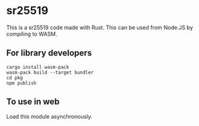# sr25519

This is a sr25519 code made with Rust.
This can be used from Node.JS by compiling to WASM.

## For library developers

```shell
cargo install wasm-pack
wasm-pack build --target bundler
cd pkg
npm publish
```

## To use in web

Load this module asynchronously.
